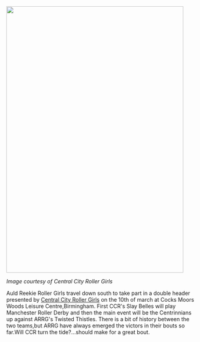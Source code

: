 <html><body><a href="http://www.scottishrollerderbyblog.com/2012/03/image1.jpg"><img src="http://www.scottishrollerderbyblog.com/2012/03/image1.jpg" alt="" title="Image1" width="464" height="698" class="aligncenter size-full wp-image-944"></a>

<em>Image courtesy of Central City Roller Girls</em>

Auld Reekie Roller Girls travel down south to take part in a double header presented by <a href="http://centralcityrollergirls.co.uk/">Central City Roller Girls</a> on the 10th of march at Cocks Moors Woods Leisure Centre,Birmingham.
First CCR's Slay Belles will play Manchester Roller Derby and then the main event will be the Centrinnians up against ARRG's Twisted Thistles.
There is a bit of history between the two teams,but ARRG have always emerged the victors in their bouts so far.Will CCR turn the tide?...should make for a great bout.</body></html>
